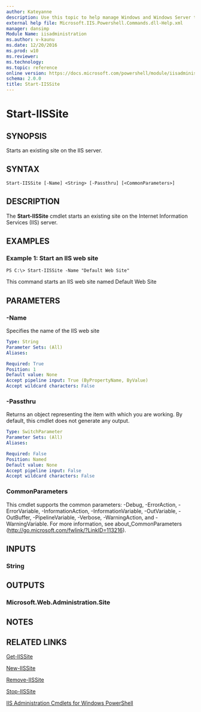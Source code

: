 ```yaml
---
author: Kateyanne
description: Use this topic to help manage Windows and Windows Server technologies with Windows PowerShell.
external help file: Microsoft.IIS.Powershell.Commands.dll-Help.xml
manager: dansimp
Module Name: iisadministration
ms.author: v-kaunu
ms.date: 12/20/2016
ms.prod: w10
ms.reviewer: 
ms.technology: 
ms.topic: reference
online version: https://docs.microsoft.com/powershell/module/iisadministration/start-iissite?view=windowsserver2022-ps&wt.mc_id=ps-gethelp
schema: 2.0.0
title: Start-IISSite
---
```


# Start-IISSite

## SYNOPSIS
Starts an existing site on the IIS server.

## SYNTAX

```
Start-IISSite [-Name] <String> [-Passthru] [<CommonParameters>]
```

## DESCRIPTION
The **Start-IISSite** cmdlet starts an existing site on the Internet Information Services (IIS) server.

## EXAMPLES

### Example 1: Start an IIS web site
```
PS C:\> Start-IISSite -Name "Default Web Site"
```

This command starts an IIS web site named Default Web Site

## PARAMETERS

### -Name
Specifies the name of the IIS web site

```yaml
Type: String
Parameter Sets: (All)
Aliases: 

Required: True
Position: 1
Default value: None
Accept pipeline input: True (ByPropertyName, ByValue)
Accept wildcard characters: False
```

### -Passthru
Returns an object representing the item with which you are working.
By default, this cmdlet does not generate any output.

```yaml
Type: SwitchParameter
Parameter Sets: (All)
Aliases: 

Required: False
Position: Named
Default value: None
Accept pipeline input: False
Accept wildcard characters: False
```

### CommonParameters
This cmdlet supports the common parameters: -Debug, -ErrorAction, -ErrorVariable, -InformationAction, -InformationVariable, -OutVariable, -OutBuffer, -PipelineVariable, -Verbose, -WarningAction, and -WarningVariable. For more information, see about_CommonParameters (http://go.microsoft.com/fwlink/?LinkID=113216).

## INPUTS

### String

## OUTPUTS

### Microsoft.Web.Administration.Site

## NOTES

## RELATED LINKS

[Get-IISSite](./Get-IISSite.md)

[New-IISSite](./New-IISSite.md)

[Remove-IISSite](./Remove-IISSite.md)

[Stop-IISSite](./Stop-IISSite.md)

[IIS Administration Cmdlets for Windows PowerShell](./iisadministration.md)

